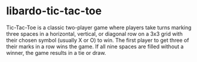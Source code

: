 # libardo-tic-tac-toe
Tic-Tac-Toe is a classic two-player game where players take turns marking three spaces in a horizontal, vertical, or diagonal row on a 3x3 grid with their chosen symbol (usually X or O) to win. The first player to get three of their marks in a row wins the game. If all nine spaces are filled without a winner, the game results in a tie or draw.  
